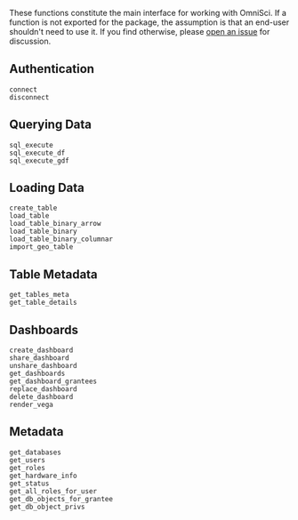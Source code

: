 These functions constitute the main interface for working with OmniSci. If a function is not exported for the package, the assumption is that an end-user shouldn't need to use it. If you find otherwise, please [open an issue](https://github.com/omnisci/OmniSci.jl/issues) for discussion.

## Authentication

```@docs
connect
disconnect
```

## Querying Data
```@docs
sql_execute
sql_execute_df
sql_execute_gdf
```

## Loading Data
```@docs
create_table
load_table
load_table_binary_arrow
load_table_binary
load_table_binary_columnar
import_geo_table
```

## Table Metadata
```@docs
get_tables_meta
get_table_details
```

## Dashboards
```@docs
create_dashboard
share_dashboard
unshare_dashboard
get_dashboards
get_dashboard_grantees
replace_dashboard
delete_dashboard
render_vega
```

## Metadata
```@docs
get_databases
get_users
get_roles
get_hardware_info
get_status
get_all_roles_for_user
get_db_objects_for_grantee
get_db_object_privs
```
